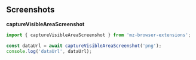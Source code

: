 ## Screenshots

**captureVisibleAreaScreenshot**

```ts
import { captureVisibleAreaScreenshot } from 'mz-browser-extensions';

const dataUrl = await captureVisibleAreaScreenshot('png');
console.log('dataUrl', dataUrl);
```